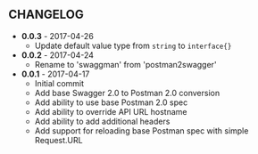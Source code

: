 CHANGELOG
---------
- **0.0.3** - 2017-04-26
  - Update default value type from `string` to `interface{}`
- **0.0.2** - 2017-04-24
  - Rename to 'swaggman' from 'postman2swagger'
- **0.0.1** - 2017-04-17
  - Initial commit
  - Add base Swagger 2.0 to Postman 2.0 conversion
  - Add ability to use base Postman 2.0 spec
  - Add ability to override API URL hostname
  - Add ability to add additional headers
  - Add support for reloading base Postman spec with simple Request.URL